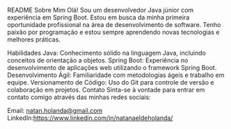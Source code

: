 README
Sobre Mim
Olá! Sou um desenvolvedor Java júnior com experiência em Spring Boot. Estou em busca da minha primeira oportunidade profissional na área de desenvolvimento de software. Tenho paixão por programação e estou sempre aprendendo novas tecnologias e melhores práticas.

Habilidades
Java: Conhecimento sólido na linguagem Java, incluindo conceitos de orientação a objetos.
Spring Boot: Experiência no desenvolvimento de aplicações web utilizando o framework Spring Boot.
Desenvolvimento Ágil: Familiaridade com metodologias ágeis e trabalho em equipe.
Versionamento de Código: Uso do Git para controle de versão e colaboração em projetos.
Contato
Sinta-se à vontade para entrar em contato comigo através das minhas redes sociais:

Email: natan.holanda@gmail.com
LinkedIn:https://www.linkedin.com/in/natanaeldeholanda/

